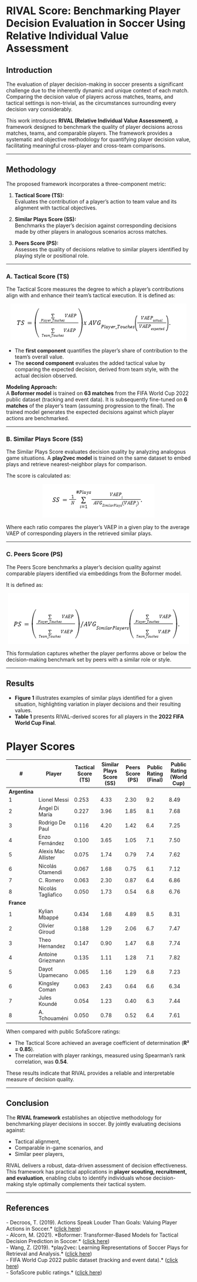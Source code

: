 # RIVAL Score: Benchmarking Player Decision Evaluation in Soccer Using Relative Individual Value Assessment

## Introduction
The evaluation of player decision-making in soccer presents a significant challenge due to the inherently dynamic and unique context of each match. Comparing the decision value of players across matches, teams, and tactical settings is non-trivial, as the circumstances surrounding every decision vary considerably.  

This work introduces **RIVAL (Relative Individual Value Assessment)**, a framework designed to benchmark the quality of player decisions across matches, teams, and comparable players. The framework provides a systematic and objective methodology for quantifying player decision value, facilitating meaningful cross-player and cross-team comparisons.

---

## Methodology
The proposed framework incorporates a three-component metric:

1. **Tactical Score (TS):**  
   Evaluates the contribution of a player’s action to team value and its alignment with tactical objectives.  

2. **Similar Plays Score (SS):**  
   Benchmarks the player’s decision against corresponding decisions made by other players in analogous scenarios across matches.  

3. **Peers Score (PS):**  
   Assesses the quality of decisions relative to similar players identified by playing style or positional role.


---

### A. Tactical Score (TS)
The Tactical Score measures the degree to which a player’s contributions align with and enhance their team’s tactical execution. It is defined as:

<div align="center">
  <img src="Assets/TS_equation.png" alt="Tactical Score Equation"/>
</div>

- The **first component** quantifies the player’s share of contribution to the team’s overall value.  
- The **second component** evaluates the added tactical value by comparing the expected decision, derived from team style, with the actual decision observed.  

**Modeling Approach:**  
A **Boformer model**  is trained on **63 matches** from the FIFA World Cup 2022 public dataset (tracking and event data). It is subsequently fine-tuned on **6 matches** of the player’s team (assuming progression to the final). The trained model generates the expected decisions against which player actions are benchmarked.

---

### B. Similar Plays Score (SS)
The Similar Plays Score evaluates decision quality by analyzing analogous game situations. A **play2vec model**  is trained on the same dataset to embed plays and retrieve nearest-neighbor plays for comparison.  

The score is calculated as:  

   <div align="center">
  <img src="Assets/SS_equation.png" alt="Similar Plays Equation"/>
   </div>


Where each ratio compares the player’s VAEP in a given play to the average VAEP of corresponding players in the retrieved similar plays.

---

### C. Peers Score (PS)
The Peers Score benchmarks a player’s decision quality against comparable players identified via embeddings from the Boformer model.  

It is defined as:  
   <div align="center">
  <img src="Assets/PS_equation.png" alt="Peers Score Equation"/>
   </div>


This formulation captures whether the player performs above or below the decision-making benchmark set by peers with a similar role or style.

---

## Results
- **Figure 1** illustrates examples of similar plays identified for a given situation, highlighting variation in player decisions and their resulting values.  
- **Table 1** presents RIVAL-derived scores for all players in the **2022 FIFA World Cup Final**.  
# Player Scores

| # | Player              | Tactical Score (TS) | Similar Plays Score (SS) | Peers Score (PS) | Public Rating (Final) | Public Rating (World Cup) |
|---|---------------------|---------------------|---------------------------|------------------|-----------------------|---------------------------|
| **Argentina** |||||||
| 1 | Lionel Messi        | 0.253               | 4.33                      | 2.30             | 9.2                   | 8.49                      |
| 2 | Ángel Di María      | 0.227               | 3.96                      | 1.85             | 8.1                   | 7.68                      |
| 3 | Rodrigo De Paul     | 0.116               | 4.20                      | 1.42             | 6.4                   | 7.25                      |
| 4 | Enzo Fernández      | 0.100               | 3.65                      | 1.05             | 7.1                   | 7.50                      |
| 5 | Alexis Mac Allister | 0.075               | 1.74                      | 0.79             | 7.4                   | 7.62                      |
| 6 | Nicolás Otamendi    | 0.067               | 1.68                      | 0.75             | 6.1                   | 7.12                      |
| 7 | C. Romero           | 0.063               | 2.30                      | 0.87             | 6.4                   | 6.86                      |
| 8 | Nicolás Tagliafico  | 0.050               | 1.73                      | 0.54             | 6.8                   | 6.76                      |
| **France** |||||||
| 1 | Kylian Mbappé       | 0.434               | 1.68                      | 4.89             | 8.5                   | 8.31                      |
| 2 | Olivier Giroud      | 0.188               | 1.29                      | 2.06             | 6.7                   | 7.47                      |
| 3 | Theo Hernandez      | 0.147               | 0.90                      | 1.47             | 6.8                   | 7.74                      |
| 4 | Antoine Griezmann   | 0.135               | 1.11                      | 1.28             | 7.1                   | 7.82                      |
| 5 | Dayot Upamecano     | 0.065               | 1.16                      | 1.29             | 6.8                   | 7.23                      |
| 6 | Kingsley Coman      | 0.063               | 2.43                      | 0.64             | 6.6                   | 6.34                      |
| 7 | Jules Koundé        | 0.054               | 1.23                      | 0.40             | 6.3                   | 7.44                      |
| 8 | A. Tchouaméni       | 0.050               | 0.78                      | 0.52             | 6.4                   | 7.61                      |


When compared with public SofaScore ratings:  
- The Tactical Score achieved an average coefficient of determination (**R² = 0.85**).  
- The correlation with player rankings, measured using Spearman’s rank correlation, was **0.54**.  

These results indicate that RIVAL provides a reliable and interpretable measure of decision quality.

---

## Conclusion
The **RIVAL framework** establishes an objective methodology for benchmarking player decisions in soccer. By jointly evaluating decisions against:  

- Tactical alignment,  
- Comparable in-game scenarios, and  
- Similar peer players,  

RIVAL delivers a robust, data-driven assessment of decision effectiveness. This framework has practical applications in **player scouting, recruitment, and evaluation**, enabling clubs to identify individuals whose decision-making style optimally complements their tactical system.  

---

## References
<div>
  - Decroos, T. (2019). Actions Speak Louder Than Goals: Valuing Player Actions in Soccer.*
  (<a href="https://doi.org/10.1145/3292500.3330758">click here</a>)
</div>
<div>
  - Alcorn, M. (2021). *Boformer: Transformer-Based Models for Tactical Decision Prediction in Soccer.*  
  (<a href="https://doi.org/10.48550/arXiv.2104.11980">click here</a>)
</div>
 <div>
  - Wang, Z. (2019). *play2vec: Learning Representations of Soccer Plays for Retrieval and Analysis.*  
  (<a href="https://doi.org/10.1145/3292500.3330927">click here</a>)
</div>
 <div>
  - FIFA World Cup 2022 public dataset (tracking and event data).*
  (<a href="https://drive.google.com/drive/folders/1_a_q1e9CXeEPJ3GdCv_3-rNO3gPqacfa">click here</a>)
</div>
 <div>
  - SofaScore public ratings.*
  (<a href="https://www.sofascore.com/">click here</a>)
</div>


